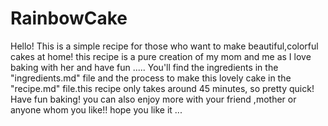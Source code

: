 # RainbowCake
Hello! This is a simple recipe for those who want to make beautiful,colorful cakes at home! this recipe is a pure creation  of my mom and me as I love baking with her and have fun ..... You'll find the ingredients in the "ingredients.md" file and the process to make this lovely cake in the "recipe.md" file.this recipe only takes around 45 minutes, so pretty quick! Have fun baking! you can also enjoy more with your friend ,mother or anyone whom you like!! hope you like it ...
